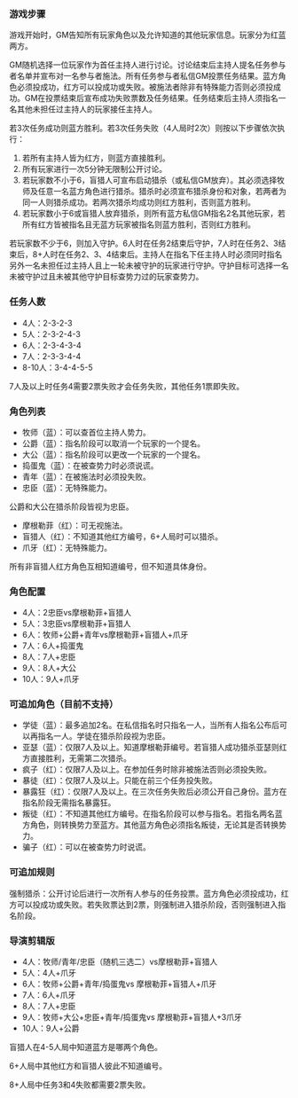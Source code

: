 ### 游戏步骤
游戏开始时，GM告知所有玩家角色以及允许知道的其他玩家信息。玩家分为红蓝两方。

GM随机选择一位玩家作为首任主持人进行讨论。讨论结束后主持人提名任务参与者名单并宣布对一名参与者施法。所有任务参与者私信GM投票任务结果。蓝方角色必须投成功，红方可以投成功或失败。被施法者除非有特殊能力否则必须投成功。GM在投票结束后宣布成功失败票数及任务结果。任务结束后主持人须指名一名其他未担任过主持人的玩家接任主持人。

若3次任务成功则蓝方胜利。若3次任务失败（4人局时2次）则按以下步骤依次执行：
1.	若所有主持人皆为红方，则蓝方直接胜利。
2.	所有玩家进行一次5分钟无限制公开讨论。
3.	若玩家数不小于6，盲猎人可宣布启动猎杀（或私信GM放弃）。其必须选择牧师及任意一名蓝方角色进行猎杀。猎杀时必须宣布猎杀身份和对象，若两者为同一人则猎杀成功。若两次猎杀均成功则红方胜利，否则蓝方胜利。
4.	若玩家数小于6或盲猎人放弃猎杀，则所有蓝方私信GM指名2名其他玩家，若所有红方皆被指名且无蓝方玩家被指名则蓝方胜利，否则红方胜利。

若玩家数不少于6，则加入守护。6人时在任务2结束后守护，7人时在任务2、3结束后，8+人时在任务2、3、4结束后。主持人在指名下任主持人时必须同时指名另外一名未担任过主持人且上一轮未被守护的玩家进行守护。守护目标可选择一名未被守护过且未被其他守护目标查势力过的玩家查势力。

### 任务人数
- 4人：2-3-2-3
- 5人：2-3-2-4-3
- 6人：2-3-4-3-4
- 7人：2-3-3-4-4
- 8-10人：3-4-4-5-5

7人及以上时任务4需要2票失败才会任务失败，其他任务1票即失败。

### 角色列表
- 牧师（蓝）：可以查首位主持人势力。
- 公爵（蓝）：指名阶段可以取消一个玩家的一个提名。
- 大公（蓝）：指名阶段可以更改一个玩家的一个提名。
- 捣蛋鬼（蓝）：在被查势力时必须说谎。
- 青年（蓝）：在被施法时必须投失败。
- 忠臣（蓝）：无特殊能力。

公爵和大公在猎杀阶段皆视为忠臣。

- 摩根勒菲（红）：可无视施法。
- 盲猎人（红）：不知道其他红方编号，6+人局时可以猎杀。
- 爪牙（红）：无特殊能力。

所有非盲猎人红方角色互相知道编号，但不知道具体身份。

### 角色配置
- 4人：2忠臣vs摩根勒菲+盲猎人
- 5人：3忠臣vs摩根勒菲+盲猎人
- 6人：牧师+公爵+青年vs摩根勒菲+盲猎人+爪牙
- 7人：6人+捣蛋鬼
- 8人：7人+忠臣
- 9人：8人+大公
- 10人：9人+爪牙

### 可追加角色（目前不支持）
- 学徒（蓝）：最多追加2名。在私信指名时只指名一人，当所有人指名公布后可以再指名一人。学徒在猎杀阶段视为忠臣。
- 亚瑟（蓝）：仅限7人及以上。知道摩根勒菲编号。若盲猎人成功猎杀亚瑟则红方直接胜利，无需第二次猎杀。
- 疯子（红）：仅限7人及以上。在参加任务时除非被施法否则必须投失败。
- 暴徒（红）：仅限7人及以上。只能在前三个任务投失败。
- 暴露狂（红）：仅限7人及以上。在三次任务失败后必须公开自己身份。蓝方在指名阶段无需指名暴露狂。
- 叛徒（红）：不知道其他红方编号。在指名阶段可以参与指名。若指名两名蓝方角色，则转换势力至蓝方。其他蓝方角色必须指名叛徒，无论其是否转换势力。
- 骗子（红）：可以在被查势力时说谎。

### 可追加规则
强制猎杀：公开讨论后进行一次所有人参与的任务投票。蓝方角色必须投成功，红方可以投成功或失败。若失败票达到2票，则强制进入猎杀阶段，否则强制进入指名阶段。

### 导演剪辑版
- 4人：牧师/青年/忠臣（随机三选二）vs摩根勒菲+盲猎人
- 5人：4人+爪牙
- 6人：牧师+公爵+青年/捣蛋鬼vs 摩根勒菲+盲猎人+爪牙
- 7人：6人+爪牙
- 8人：7人+忠臣
- 9人：牧师+大公+忠臣+青年/捣蛋鬼vs 摩根勒菲+盲猎人+3爪牙
- 10人：9人+公爵

盲猎人在4-5人局中知道蓝方是哪两个角色。

6+人局中其他红方和盲猎人彼此不知道编号。

8+人局中任务3和4失败都需要2票失败。
